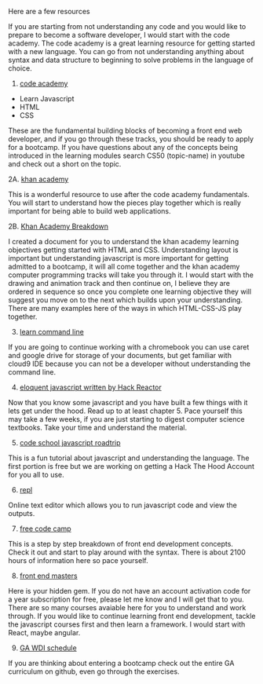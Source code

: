 Here are a few resources

If you are starting from not understanding any code and you would like to prepare to become a software developer, I would start with the code academy. The code academy is a great learning resource for getting started with a new language. You can go from not understanding anything about syntax and data structure to beginning to solve problems in the language of choice. 

1. [code academy](https://www.codecademy.com/learn)

  - Learn Javascript
  - HTML
  - CSS
  
  These are the fundamental building blocks of becoming a front end web developer, and if you go through these tracks, you should be ready  to apply for a bootcamp. If you have questions about any of the concepts being introduced in the learning modules search CS50 (topic-name) in youtube and check out a short on the topic.
  
2A. [khan academy](https://www.google.com/webhp?sourceid=chrome-instant&ion=1&espv=2&ie=UTF-8#q=khan+academy+computer+programming&*)

This is a wonderful resource to use after the code academy fundamentals. You will start to understand how the pieces play together which is really important for being able to build web applications.

2B. [Khan Academy Breakdown](https://github.com/hack-the-hood/hour-of-code/blob/master/week2/Monday/module1.md)

I created a document for you to understand the khan academy learning objectives getting started with HTML and CSS. Understanding layout is important but understanding javascript is more important for getting admitted to a bootcamp, it will all come together and the khan academy computer programming tracks will take you through it. I would start with the drawing and animation track and then continue on, I believe they are ordered in sequence so once you complete one learning objective they will suggest you move on to the next which builds upon your understanding. There are many examples here of the ways in which HTML-CSS-JS play together.

3. [learn command line](https://www.udacity.com/course/linux-command-line-basics--ud595)

If you are going to continue working with a chromebook you can use caret and google drive for storage of your documents, but get familiar with cloud9 IDE because you can not be a developer without understanding the command line.

4. [eloquent javascript written by Hack Reactor](http://eloquentjavascript.net/)

Now that you know some javascript and you have built a few things with it lets get under the hood. Read up to at least chapter 5. Pace yourself this may take a few weeks, if you are just starting to digest computer science textbooks. Take your time and understand the material.

5. [code school javascript roadtrip](https://www.codeschool.com/courses/javascript-road-trip-part-1)

This is a fun tutorial about javascript and understanding the language. The first portion is free but we are working on getting a Hack The Hood Account for you all to use.

6. [repl](https://repl.it/languages/javascript)

Online text editor which allows you to run javascript code and view the outputs.

7. [free code camp](https://www.freecodecamp.com)

This is a step by step breakdown of front end development concepts. Check it out and start to play around with the syntax. There is about 2100 hours of information here so pace yourself.

8. [front end masters](https://www.google.com/webhp?sourceid=chrome-instant&ion=1&espv=2&ie=UTF-8#q=front+end+masters&*)

Here is your hidden gem. If you do not have an account activation code for a year subscription for free, please let me know and I will get that to you. There are so many courses avaiable here for you to understand and work through. If you would like to continue learning front end development, tackle the javascript courses first and then learn a framework. I would start with React, maybe angular.

9. [GA WDI schedule](https://github.com/sf-wdi-gaia/schedule-32)

If you are thinking about entering a bootcamp check out the entire GA curriculum on github, even go through the exercises.






